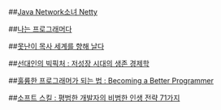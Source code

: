 ##[Java Network소녀 Netty](https://github.com/DevStarSJ/Study/tree/master/Blog/Review/Books/hanbit.netty.md)

##[나는 프로그래머다](https://github.com/DevStarSJ/Study/tree/master/Blog/Review/Books/hanbit.naProDa.md)

##[못난이 목사 세계를 향해 날다](https://github.com/DevStarSJ/Study/tree/master/Blog/Review/Books/motmok.md)

##[선대인의 빅픽처 : 저성장 시대의 생존 경제학](https://github.com/DevStarSJ/Study/tree/master/Blog/Review/Books/BigPicture.md)

##[훌륭한 프로그래머가 되는 법 : Becoming a Better Programmer](https://github.com/DevStarSJ/Study/tree/master/Blog/Review/Books/hanbit.BBP.md)

##[소프트 스킬 : 평범한 개발자의 비범한 인생 전략 71가지](https://github.com/DevStarSJ/Study/tree/master/Blog/Review/Books/softskill.md)
